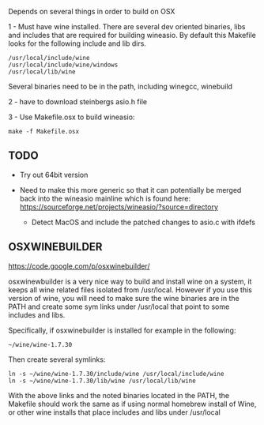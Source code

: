 Depends on several things in order to build on OSX

1 - Must have wine installed.  There are several dev oriented binaries, libs
    and includes that are required for building wineasio.  By default this
    Makefile looks for the following include and lib dirs.

    /usr/local/include/wine
    /usr/local/include/wine/windows
    /usr/local/lib/wine

Several binaries need to be in the path, including winegcc, winebuild

2 - have to download steinbergs asio.h file

3 - Use Makefile.osx to build wineasio:

    make -f Makefile.osx


TODO
----

- Try out 64bit version

- Need to make this more generic so that it can potentially be merged back
  into the wineasio mainline which is found here: https://sourceforge.net/projects/wineasio/?source=directory
   
    - Detect MacOS and include the patched changes to asio.c with ifdefs


OSXWINEBUILDER
--------------
https://code.google.com/p/osxwinebuilder/

osxwinewbuilder is a very nice way to build and install wine on a system, it
keeps all wine related files isolated from /usr/local.  However if you use
this version of wine, you will need to make sure the wine binaries are in the
PATH and create some sym links under /usr/local that point to some includes
and libs.

Specifically, if osxwinebuilder is installed for example in the following:

    ~/wine/wine-1.7.30

Then create several symlinks:

    ln -s ~/wine/wine-1.7.30/include/wine /usr/local/include/wine
    ln -s ~/wine/wine-1.7.30/lib/wine /usr/local/lib/wine

With the above links and the noted binaries located in the PATH, the Makefile should work the same as if using normal homebrew install of Wine, or other wine installs that place includes and libs under /usr/local

